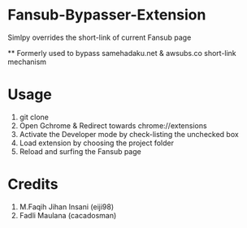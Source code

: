 # Fansub-Bypasser-Extension
Simlpy overrides the short-link of current Fansub page 

** Formerly used to bypass samehadaku.net & awsubs.co short-link mechanism

# Usage
1. git clone
2. Open Gchrome & Redirect towards chrome://extensions
3. Activate the Developer mode by check-listing the unchecked box
4. Load extension by choosing the project folder
5. Reload and surfing the Fansub page

# Credits
1. M.Faqih Jihan Insani (eiji98)
2. Fadli Maulana (cacadosman)
